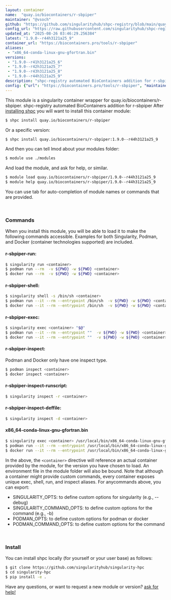 ```yaml
---
layout: container
name:  "quay.io/biocontainers/r-sbpiper"
maintainer: "@vsoch"
github: "https://github.com/singularityhub/shpc-registry/blob/main/quay.io/biocontainers/r-sbpiper/container.yaml"
config_url: "https://raw.githubusercontent.com/singularityhub/shpc-registry/main/quay.io/biocontainers/r-sbpiper/container.yaml"
updated_at: "2025-08-26 03:46:29.256384"
latest: "1.9.0--r44h3121a25_9"
container_url: "https://biocontainers.pro/tools/r-sbpiper"
aliases:
 - "x86_64-conda-linux-gnu-gfortran.bin"
versions:
 - "1.9.0--r41h3121a25_6"
 - "1.9.0--r42h3121a25_7"
 - "1.9.0--r43h3121a25_8"
 - "1.9.0--r44h3121a25_9"
description: "shpc-registry automated BioContainers addition for r-sbpiper"
config: {"url": "https://biocontainers.pro/tools/r-sbpiper", "maintainer": "@vsoch", "description": "shpc-registry automated BioContainers addition for r-sbpiper", "latest": {"1.9.0--r44h3121a25_9": "sha256:8f7c1db7ad5ec7829497f88c6eb4dec38b6b6b5e534b4d5bf73a1b8095bf5f07"}, "tags": {"1.9.0--r41h3121a25_6": "sha256:3f018bdabd4ff6d2aa17bbbf9d03fdd9d7ac0c9f6c9743554ef56461c28348d5", "1.9.0--r42h3121a25_7": "sha256:f41c33bc5a85a2dec60059a22f9e717e746c76f1ae1d4e780b6d60d0ce4712a3", "1.9.0--r43h3121a25_8": "sha256:c2f2ab39a857c63dbdb3957ad1df8bd7cdbd9f792dc633809b48a0bc749c082c", "1.9.0--r44h3121a25_9": "sha256:8f7c1db7ad5ec7829497f88c6eb4dec38b6b6b5e534b4d5bf73a1b8095bf5f07"}, "docker": "quay.io/biocontainers/r-sbpiper", "aliases": {"x86_64-conda-linux-gnu-gfortran.bin": "/usr/local/bin/x86_64-conda-linux-gnu-gfortran.bin"}}
---
```


This module is a singularity container wrapper for quay.io/biocontainers/r-sbpiper.
shpc-registry automated BioContainers addition for r-sbpiper
After [installing shpc](#install) you will want to install this container module:


```bash
$ shpc install quay.io/biocontainers/r-sbpiper
```

Or a specific version:

```bash
$ shpc install quay.io/biocontainers/r-sbpiper:1.9.0--r44h3121a25_9
```

And then you can tell lmod about your modules folder:

```bash
$ module use ./modules
```

And load the module, and ask for help, or similar.

```bash
$ module load quay.io/biocontainers/r-sbpiper/1.9.0--r44h3121a25_9
$ module help quay.io/biocontainers/r-sbpiper/1.9.0--r44h3121a25_9
```

You can use tab for auto-completion of module names or commands that are provided.

<br>

### Commands

When you install this module, you will be able to load it to make the following commands accessible.
Examples for both Singularity, Podman, and Docker (container technologies supported) are included.

#### r-sbpiper-run:

```bash
$ singularity run <container>
$ podman run --rm  -v ${PWD} -w ${PWD} <container>
$ docker run --rm  -v ${PWD} -w ${PWD} <container>
```

#### r-sbpiper-shell:

```bash
$ singularity shell -s /bin/sh <container>
$ podman run --it --rm --entrypoint /bin/sh  -v ${PWD} -w ${PWD} <container>
$ docker run --it --rm --entrypoint /bin/sh  -v ${PWD} -w ${PWD} <container>
```

#### r-sbpiper-exec:

```bash
$ singularity exec <container> "$@"
$ podman run --it --rm --entrypoint ""  -v ${PWD} -w ${PWD} <container> "$@"
$ docker run --it --rm --entrypoint ""  -v ${PWD} -w ${PWD} <container> "$@"
```

#### r-sbpiper-inspect:

Podman and Docker only have one inspect type.

```bash
$ podman inspect <container>
$ docker inspect <container>
```

#### r-sbpiper-inspect-runscript:

```bash
$ singularity inspect -r <container>
```

#### r-sbpiper-inspect-deffile:

```bash
$ singularity inspect -d <container>
```


#### x86_64-conda-linux-gnu-gfortran.bin

```bash
$ singularity exec <container> /usr/local/bin/x86_64-conda-linux-gnu-gfortran.bin
$ podman run --it --rm --entrypoint /usr/local/bin/x86_64-conda-linux-gnu-gfortran.bin   -v ${PWD} -w ${PWD} <container> -c " $@"
$ docker run --it --rm --entrypoint /usr/local/bin/x86_64-conda-linux-gnu-gfortran.bin   -v ${PWD} -w ${PWD} <container> -c " $@"
```



In the above, the `<container>` directive will reference an actual container provided
by the module, for the version you have chosen to load. An environment file in the
module folder will also be bound. Note that although a container
might provide custom commands, every container exposes unique exec, shell, run, and
inspect aliases. For anycommands above, you can export:

 - SINGULARITY_OPTS: to define custom options for singularity (e.g., --debug)
 - SINGULARITY_COMMAND_OPTS: to define custom options for the command (e.g., -b)
 - PODMAN_OPTS: to define custom options for podman or docker
 - PODMAN_COMMAND_OPTS: to define custom options for the command

<br>

### Install

You can install shpc locally (for yourself or your user base) as follows:

```bash
$ git clone https://github.com/singularityhub/singularity-hpc
$ cd singularity-hpc
$ pip install -e .
```

Have any questions, or want to request a new module or version? [ask for help!](https://github.com/singularityhub/singularity-hpc/issues)